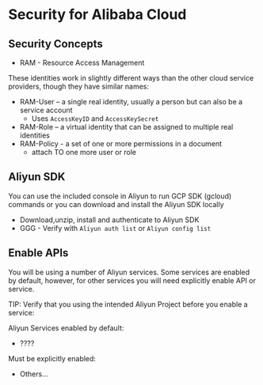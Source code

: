 # Security for Alibaba Cloud

## Security Concepts
- RAM - Resource Access Management

These identities work in slightly different ways than the other cloud service providers, though they have similar names:

- RAM-User – a single real identity, usually a person but can also be a service account
    - Uses `AccessKeyID` and `AccessKeySecret`
- RAM-Role – a virtual identity that can be assigned to multiple real identities  
- RAM-Policy - a set of one or more permissions in a document
    - attach TO one more user or role

## Aliyun SDK 
 
 You can use the included console in Aliyun to run GCP SDK (gcloud) commands or you can download and install the Aliyun SDK locally

 - Download,unzip, install and authenticate to Aliyun SDK
 - GGG - Verify with `Aliyun auth list` or `Aliyun config list`

 ## Enable APIs

 You will be using a number of Aliyun services.  Some services are enabled by default, however, for other services you will need explicitly enable API or service.  

TIP: Verify that you using the intended Aliyun Project before you enable a service:

Aliyun Services enabled by default:
 - ????  

 Must be explicitly enabled:
 - Others...
 